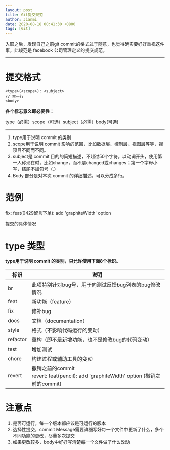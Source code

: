 ```yaml
---
layout: post
title: Git提交规范
author: Jianmi
date: 2020-08-18 00:41:30 +0800
tags: [Git]
---
```


入职之后，发现自己之前git commit的格式过于随意，也觉得确实要好好重视这件事，此规范是 facebook 公司管理定义的提交规范。

----



# 提交格式

```
<type>(<scope>): <subject>
// 空一行
<body>
```

**各个标志意义即必要性：**

type（必需）scope（可选）subject（必需）body(可选)

----

1. type用于说明 commit 的类别
2. scope用于说明 commit 影响的范围，比如数据层、控制层、视图层等等，视项目不同而不同。
3. subject是 commit 目的的简短描述，不超过50个字符。以动词开头，使用第一人称现在时，比如change，而不是changed或changes；第一个字母小写，结尾不加句号（.）
4. Body 部分是对本次 commit 的详细描述，可以分成多行。



# 范例

fix: feat(0429留言下单): add 'graphiteWidth' option



提交的具体情况



# type 类型

**type用于说明 commit 的类别，只允许使用下面8个标识。**

| 标识     | 说明                                                         |
| -------- | ------------------------------------------------------------ |
| br       | 此项特别针对bug号，用于向测试反馈bug列表的bug修改情况        |
| feat     | 新功能（feature）                                            |
| fix      | 修补bug                                                      |
| docs     | 文档（documentation）                                        |
| style    | 格式（不影响代码运行的变动）                                 |
| refactor | 重构（即不是新增功能，也不是修改bug的代码变动）              |
| test     | 增加测试                                                     |
| chore    | 构建过程或辅助工具的变动                                     |
| revert   | 撤销之前的commit<br />revert: feat(pencil): add 'graphiteWidth' option (撤销之前的commit) |



# 注意点

1. 是否可运行，每一个版本都应该是可运行的版本
2. 选择性提交，commit Message需要详细写好每一个文件中更新了什么，多个不同功能的更改，尽量多次提交
3. 如果更改较多，body中好好写清楚每一个文件做了什么改动